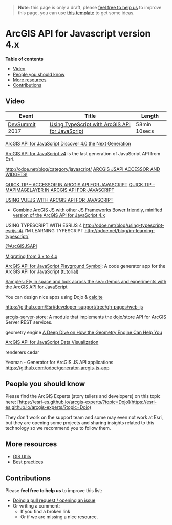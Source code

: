 > **Note**: this page is only a draft, please [feel free to help us](#contributions) to improve this page, you can use [this template](https://github.com/esri-es/awesome-arcgis/blob/master/RESOURCE_PAGE_TEMPLATE.md) to get some ideas.

# ArcGIS API for Javascript version 4.x
<!-- START doctoc generated TOC please keep comment here to allow auto update -->
<!-- DON'T EDIT THIS SECTION, INSTEAD RE-RUN doctoc TO UPDATE -->
**Table of contents**

- [Video](#video)
- [People you should know](#people-you-should-know)
- [More resources](#more-resources)
- [Contributions](#contributions)

<!-- END doctoc generated TOC please keep comment here to allow auto update -->

## Video

|Event|Title|Length|
|---|---|---|
|[DevSummit](http://www.esri.com/events/devsummit) 2017|[Using TypeScript with ArcGIS API for JavaScript](https://www.youtube.com/watch?v=09GtEgyINdo&index=18&list=PLaPDDLTCmy4Z844nQ0aFdRCTICoNDPf7E)|58min 10secs


[ArcGIS API for JavaScript Discover 4.0 the Next Generation](http://www.esri.com/videos/watch?playlistid=series_259&channelid=LegacyVideo&isLegacy=true&title=2016-esri-developer-summit:-javascript-tech-sessions)


[ArcGIS API for JavaScript v4](https://developers.arcgis.com/javascript/latest/guide/index.html)
is the last generation of JavaScript API from Esri.

http://odoe.net/blog/category/javascript/
[ARCGIS JSAPI ACCESSOR AND WIDGETS!](http://odoe.net/blog/arcgis-jsapi-accessor-widgets/)

[QUICK TIP – ACCESSOR IN ARCGIS API FOR JAVASCRIPT](http://odoe.net/blog/quick-tip-accessor-arcgis-api-javascript/)
[QUICK TIP – MAPIMAGELAYER IN ARCGIS API FOR JAVASCRIPT](http://odoe.net/blog/quick-tip-mapimagelayer-in-arcgis-api-for-javascript/)

[USING VUEJS WITH ARCGIS API FOR JAVASCRIPT](http://odoe.net/blog/using-vuejs-arcgis-api-javascript/)

* [Combine ArcGIS JS with other JS Frameworks](../../README.md)
[Bower friendly, minified version of the ArcGIS API for JavaScript 4.x](https://github.com/Esri/arcgis-js-api/tree/4master)

USING TYPESCRIPT WITH ESRIJS 4
http://odoe.net/blog/using-typescript-esrijs-4/
I’M LEARNING TYPESCRIPT
http://odoe.net/blog/im-learning-typescript/

[@ArcGISJSAPI](https://twitter.com/ArcGISJSAPI)

[Migrating from 3.x to 4.x](https://developers.arcgis.com/javascript/latest/guide/migrating/index.html)

[ArcGIS API for JavaScript Playground Symbol](https://developers.arcgis.com/javascript/latest/sample-code/playground/live/index.html): A code generator app for the ArcGIS API for JavaScript ([tutorial](https://blogs.esri.com/esri/arcgis/2017/03/28/take-advantage-of-the-javascript-symbol-playground/))


[Samples: Fly in space and look across the sea: demos and experiments with the ArcGIS API for JavaScript](https://github.com/jwasilgeo/esri-experiments)

You can design nice apps using Dojo & [calcite](../../calcite/README.md)

https://github.com/Esri/developer-support/tree/gh-pages/web-js

[arcgis-server-store](https://github.com/thollingshead/arcgis-server-store):
A module that implements the dojo/store API for ArcGIS Server REST services.

geometry engine
[A Deep Dive on How the Geometry Engine Can Help You](http://www.esri.com/videos/watch?playlistid=series_259&channelid=LegacyVideo&isLegacy=true&title=2016-esri-developer-summit:-javascript-tech-sessions)

[ArcGIS API for JavaScript Data Visualization](http://www.esri.com/videos/watch?playlistid=series_259&channelid=LegacyVideo&isLegacy=true&title=2016-esri-developer-summit:-javascript-tech-sessions)

renderers
cedar

Yeoman - Generator for ArcGIS JS API applications
https://github.com/odoe/generator-arcgis-js-app

## People you should know
Please find the ArcGIS Experts (story tellers and developers) on this topic here: [https://esri-es.github.io/arcgis-experts/?topic=Dojo](https://esri-es.github.io/arcgis-experts/?topic=Dojo)

They don't work on the support team and some may even not work at Esri,
but they are opening some projects and sharing insights related to this
technology so we recommend you to follow them.

## More resources
* [GIS Utils](../../../../gis/utils/README.md)
* [Best practices](../../../best-practices/README.md)

## Contributions
Please **feel free to help us** to improve this list:

* [Doing a pull request / opening an issue](https://github.com/hhkaos/awesome-arcgis#contributions)
* Or writing a comment:
  * If you find a broken link
  * Or if we are missing a nice resource.
